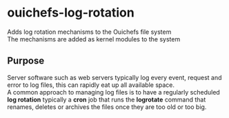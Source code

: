 # ouichefs-log-rotation
Adds log rotation mechanisms to the Ouichefs file system  
The mechanisms are added as kernel modules to the system

## Purpose
Server software such as web servers typically log every event, request and error to log files, this can rapidly eat up all available space.  
A common approach to managing log files is to have a regularly scheduled **log rotation** typically a **cron** job that runs the **logrotate** command that renames, deletes or archives the files once they are too old or too big.
